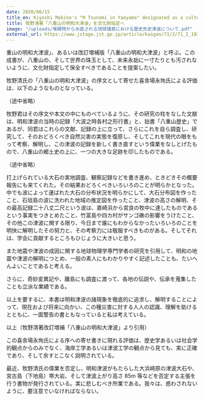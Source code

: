 ```yaml
---
date: 2020/06/15
title_en: Kiyoshi Makino's "M Tsunami in Yaeyama" designated as a cultural property
title: 牧野清著「八重山の明和大津波」を文化財指定へ
image: "/uploads/堆積物から水底される琉球諸島における歴史先史津波について.pdf"
external_url: https://www.jstage.jst.go.jp/article/kaigan/71/2/71_I_193/_pdf
---
```


重山の明和大津波」、あるいは改訂増補版「八重山の明和大津波」と呼ぶ。この成書が、八重山の、そして世界の珠玉として、未来永劫に一寸たりとも汚されないように、文化財指定して保全すべきであることを提案したい。

牧野清氏の「八重山の明和大津波」の序文として寄せた喜舎場永珣氏による評価は、以下のようなものとなっている。

（途中省略）

牧野君はその序文や本文の中にものべているように、その研究の柱をなした文献は、明和津波の当時の記録「大波之時各村之形行書」と、拙書「八重山歴史」であるが、同君はこれらの文献、記録の上に立って、さらにこれを自ら調査し、研究して、そのおどろくべき自然災害の実態を復原し、そしてこれを現代の眼をもって考察、解明し、この津波の記録を新しく書き直すという偉業をなしとげたもので、八重山の郷土史の上に、一つの大きな足跡を印したものである。

（途中省略）

打上げられている大石の実地調査、観察記録などを書き進め、ときどきその概要報告にも来てくれた。その結果おどろくべきいろいろのことが明らかとなった。中でも波によって運ばれた大石の分布状況を明らかにして、大石分布図を作ったこと、石垣島の波に洗われた地域の推定図を作ったこと、津波の高さの解明、その最高記録二十八丈二尺という波は、嘉崎浜から宮良の牧中に達したものであるという事実をつきとめたこと、竹富島や四カ村がサンゴ礁の影響をうけたこと、その他この津波に関する限り、今日まで誰にもわからなかったいろいろのことを明快に解明したその努力と、その考察力には敬服すべきものがある。そしてそれは、学会に貢献するところもひじょうに大きいと思う。

また地震や津波の成因に関する地球物理学専門学者の研究を引用して、明和の地震や津波の解明につとめ、一般の素人にもわかりやすく記述したことも、たいへんよいことであると考える。

さらに、奇妙変異記や、離島にも調査に渡って、各地の伝説や、伝承を蒐集したことも立派な業績である。

以上を要するに、本書は明和津波の諸現象を徹底的に追求し、解明することによって、現在および将来に向かい、この種災害に対する人人の認識、理解を助けるとともに、一面警告の書ともなっていると私は考えている。

以上（牧野清著改訂増補「八重山の明和大津波」より引用）

この喜舎場永珣氏による序への寄せ書きに現れる評価は、歴史学あるいは社会学的観点からのみでなく、海岸工学あるいは津波工学の観点から見ても、実に正確であり、そして余すとこなく説明されている。

最近、牧野清氏の偉業を否定し、明和津波がもたらした大浜崎原の津波大石や、宮古島（下地島）帯大岩、そして津波上がり高さ 85m 等などを否定する主張を行う書物が発行されている。実に悲しむべき所業である。我々は、惑わされないように、要注意でいなければならない。
